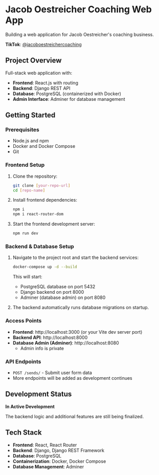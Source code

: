 # Jacob Oestreicher Coaching Web App

Building a web application for Jacob Oestreicher's coaching business.

**TikTok**: [@jacoboestreichercoaching](https://www.tiktok.com/@jacoboestreichercoaching)

## Project Overview

Full-stack web application with:
- **Frontend**: React.js with routing
- **Backend**: Django REST API
- **Database**: PostgreSQL (containerized with Docker)
- **Admin Interface**: Adminer for database management

## Getting Started

### Prerequisites
- Node.js and npm
- Docker and Docker Compose
- Git

### Frontend Setup
1. Clone the repository:
   ```bash
   git clone [your-repo-url]
   cd [repo-name]
   ```

2. Install frontend dependencies:
   ```bash
   npm i
   npm i react-router-dom
   ```

3. Start the frontend development server:
   ```bash
   npm run dev
   ```

### Backend & Database Setup
1. Navigate to the project root and start the backend services:
   ```bash
   docker-compose up -d --build
   ```

   This will start:
   - PostgreSQL database on port 5432
   - Django backend on port 8000
   - Adminer (database admin) on port 8080

2. The backend automatically runs database migrations on startup.

### Access Points
- **Frontend**: http://localhost:3000 (or your Vite dev server port)
- **Backend API**: http://localhost:8000
- **Database Admin (Adminer)**: http://localhost:8080
  - Admin info is private

### API Endpoints
- `POST /sends/` - Submit user form data
- More endpoints will be added as development continues

## Development Status
**In Active Development**

The backend logic and additional features are still being finalized.

## Tech Stack
- **Frontend**: React, React Router
- **Backend**: Django, Django REST Framework
- **Database**: PostgreSQL
- **Containerization**: Docker, Docker Compose
- **Database Management**: Adminer